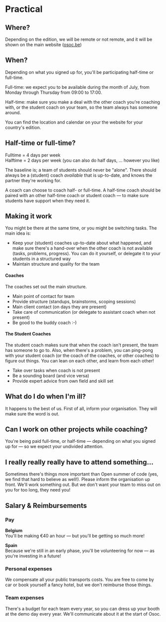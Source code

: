 # Practical

## Where?

Depending on the edition, we will be remote or not remote, and it will be shown on the main website \([osoc.be](https://osoc.be)\)

## When?

Depending on what you signed up for, you'll be participating half-time or full-time.

Full-time: we expect you to be available during the month of July, from Monday through Thursday from 09:00 to 17:00.

Half-time: make sure you make a deal with the other coach you're coaching with, or the student coach on your team, so the team always has someone around.

You can find the location and calendar on your the website for your country's edition.

## Half-time or full-time?

Fulltime = 4 days per week  
Halftime = 2 days per week \(you can also do half days, ... however you like\)

The baseline is; a team of students should never be "alone". There should always be a \(student\) coach _available_ that is up-to-date, and knows the partner they're working for. 

A coach can choose to coach half- or full-time. A half-time coach should be paired with an other half-time coach or student coach — to make sure students have support when they need it.

## Making it work

You might be there at the same time, or you might be switching tasks. The main idea is:

* Keep your \(student\) coaches up-to-date about what happened, and make sure there's a hand-over when the other coach is not available \(tasks, problems, progress\). You can do it yourself, or delegate it to your students in a structured way
* Maintain structure and quality for the team

#### Coaches

The coaches set out the main structure.

* Main point of contact for team
* Provide structure \(standups, brainstorms, scoping sessions\)
* Main client contact \(on days they are present\)
* Take care of communication \(or delegate to assistant coach when not present\)
* Be good to the buddy coach :-\)

#### The Student Coaches

The student coach makes sure that when the coach isn't present, the team has someone to go to. Also, when there's a problem, you can ping-pong with your student coach \(or the coach of the coaches, or other coaches\) to figure out things. You can lean on each other, and learn from each other!

* Take over tasks when coach is not present
* Be a sounding board \(and vice versa\)
* Provide expert advice from own field and skill set

## What do I do when I'm ill?

It happens to the best of us. First of all, inform your organisation. They will make sure the word is out.

## Can I work on other projects while coaching?

You're being paid full-time, or half-time — depending on what you signed up for — so we expect your undivided attention.

## I really really really have to attend something...

Sometimes there's things more important than Open summer of code \(yes, we find that hard to believe as well!\). Please inform the organisation up front. We'll work something out. But we don't want your team to miss out on you for too long, they need you!

## Salary & Reimbursements

### Pay

**Belgium**  
You'll be making €40 an hour — but you'll be getting so much more!

**Spain**  
Because we're still in an early phase, you'll be volunteering for now — as you're investing in a future!

### Personal expenses

We compensate all your public transports costs. You are free to come by car or book yourself a fancy hotel, but we don't reimburse those things.

### Team expenses

There's a budget for each team every year, so you can dress up your booth at the demo day every year. We'll communicate about it at the start of Osoc.

